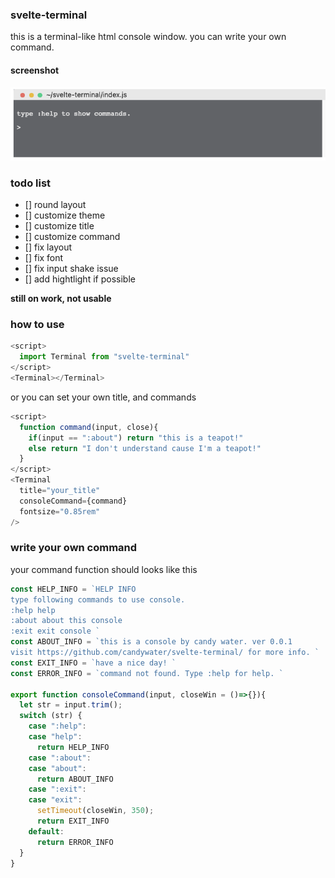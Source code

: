 ### svelte-terminal

this is a terminal-like html console window.
you can write your own command.

#### screenshot

![screenshot](./assets/screenshot_v0.0.0.png)

### todo list

- [] round layout
- [] customize theme
- [] customize title
- [] customize command
- [] fix layout
- [] fix font
- [] fix input shake issue
- [] add hightlight if possible

**still on work, not usable**


### how to use

```js
<script>
  import Terminal from "svelte-terminal"
</script>
<Terminal></Terminal>
```

or you can set your own title, and commands

```js
<script>
  function command(input, close){
    if(input == ":about") return "this is a teapot!"
    else return "I don't understand cause I'm a teapot!"
  }
</script>
<Terminal 
  title="your_title" 
  consoleCommand={command}
  fontsize="0.85rem"
/>
```

### write your own command

your command function should looks like this

```js
const HELP_INFO = `HELP INFO
type following commands to use console.
:help help
:about about this console
:exit exit console `
const ABOUT_INFO = `this is a console by candy water. ver 0.0.1
visit https://github.com/candywater/svelte-terminal/ for more info. `
const EXIT_INFO = `have a nice day! `
const ERROR_INFO = `command not found. Type :help for help. `

export function consoleCommand(input, closeWin = ()=>{}){
  let str = input.trim();
  switch (str) {
    case ":help":
    case "help":
      return HELP_INFO
    case ":about":
    case "about":
      return ABOUT_INFO 
    case ":exit":
    case "exit":
      setTimeout(closeWin, 350);
      return EXIT_INFO
    default:
      return ERROR_INFO
  }
}
```